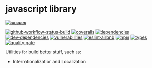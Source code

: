# javascript library

[![aasaam](https://img.shields.io/badge/aasaam-software%20development%20group-0277bd?style=flat-square)](https://github.com/aasaam)

[![github-workflow-status-build](https://img.shields.io/github/workflow/status/aasaam/js-lib/build?style=flat-square)](https://github.com/aasaam/js-lib/actions?query=workflow%3Abuild)
[![coveralls](https://img.shields.io/coveralls/github/aasaam/js-lib?style=flat-square)](https://coveralls.io/github/aasaam/js-lib)
[![dependencies](https://img.shields.io/david/aasaam/js-lib?style=flat-square)](https://david-dm.org/aasaam/js-lib)
[![dev-dependencies](https://img.shields.io/david/dev/aasaam/js-lib?style=flat-square)](https://david-dm.org/aasaam/js-lib?type=dev)
[![vulnerabilities](https://img.shields.io/snyk/vulnerabilities/github/aasaam/js-lib?style=flat-square)](https://snyk.io/test/github/aasaam/js-lib)
[![eslint-airbnb](https://img.shields.io/badge/eslint-airbnb-FF5A5F?logo=airbnb&style=flat-square)](https://github.com/airbnb/javascript)
[![npm](https://img.shields.io/npm/v/@aasaam/js-lib?style=flat-square)](https://www.npmjs.com/package/@aasaam/js-lib)
[![types](https://img.shields.io/npm/types/@aasaam/js-lib?style=flat-square)](https://www.npmjs.com/package/@aasaam/js-lib)
[![quality-gate](https://sonarcloud.io/api/project_badges/quality_gate?project=aasaam_js-lib)](https://sonarcloud.io/dashboard?id=aasaam_js-lib)

Utilities for build better stuff, such as:

* Internationalization and Localization
